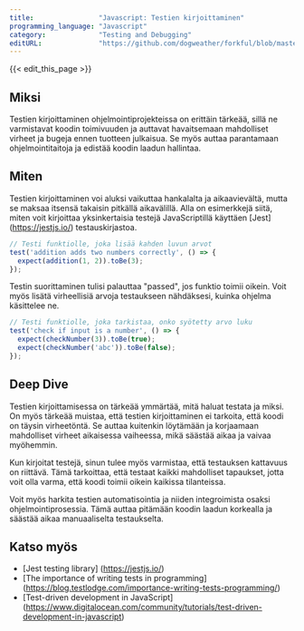 ```yaml
---
title:                "Javascript: Testien kirjoittaminen"
programming_language: "Javascript"
category:             "Testing and Debugging"
editURL:              "https://github.com/dogweather/forkful/blob/master/content/fi/javascript/writing-tests.md"
---
```


{{< edit_this_page >}}

## Miksi

Testien kirjoittaminen ohjelmointiprojekteissa on erittäin tärkeää, sillä ne varmistavat koodin toimivuuden ja auttavat havaitsemaan mahdolliset virheet ja bugeja ennen tuotteen julkaisua. Se myös auttaa parantamaan ohjelmointitaitoja ja edistää koodin laadun hallintaa.

## Miten

Testien kirjoittaminen voi aluksi vaikuttaa hankalalta ja aikaavievältä, mutta se maksaa itsensä takaisin pitkällä aikavälillä. Alla on esimerkkejä siitä, miten voit kirjoittaa yksinkertaisia testejä JavaScriptillä käyttäen [Jest] (https://jestjs.io/) testauskirjastoa.

````Javascript
// Testi funktiolle, joka lisää kahden luvun arvot
test('addition adds two numbers correctly', () => {
  expect(addition(1, 2)).toBe(3);
});
````

Testin suorittaminen tulisi palauttaa "passed", jos funktio toimii oikein. Voit myös lisätä virheellisiä arvoja testaukseen nähdäksesi, kuinka ohjelma käsittelee ne.

````Javascript
// Testi funktiolle, joka tarkistaa, onko syötetty arvo luku
test('check if input is a number', () => {
  expect(checkNumber(3)).toBe(true);
  expect(checkNumber('abc')).toBe(false);
});
````

## Deep Dive

Testien kirjoittamisessa on tärkeää ymmärtää, mitä haluat testata ja miksi. On myös tärkeää muistaa, että testien kirjoittaminen ei tarkoita, että koodi on täysin virheetöntä. Se auttaa kuitenkin löytämään ja korjaamaan mahdolliset virheet aikaisessa vaiheessa, mikä säästää aikaa ja vaivaa myöhemmin.

Kun kirjoitat testejä, sinun tulee myös varmistaa, että testauksen kattavuus on riittävä. Tämä tarkoittaa, että testaat kaikki mahdolliset tapaukset, jotta voit olla varma, että koodi toimii oikein kaikissa tilanteissa.

Voit myös harkita testien automatisointia ja niiden integroimista osaksi ohjelmointiprosessia. Tämä auttaa pitämään koodin laadun korkealla ja säästää aikaa manuaaliselta testaukselta.

## Katso myös

- [Jest testing library] (https://jestjs.io/)
- [The importance of writing tests in programming] (https://blog.testlodge.com/importance-writing-tests-programming/)
- [Test-driven development in JavaScript] (https://www.digitalocean.com/community/tutorials/test-driven-development-in-javascript)